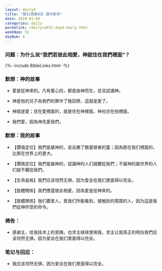 ```yaml
---
layout: daily4
title: "第51周第4天 遵守新命"
date: 2019-01-09
categories: daily
permalink: /daily/wk51-day4-daily.html
weekNum: 51
dayNum: 4
---
```


### 问题：为什么说“我們若彼此相愛，神就住在我們裡面”？

{%- include BibleLinks.html -%}

### 默想：神的故事 
+ 愛是從神來的。凡有愛心的，都是由神而生，並且認識神。

+ 神差他的兒子為我們的罪作了挽回祭，這就是愛了。

+ 神就是愛；住在愛裡面的，就是住在神裡面，神也住在他裡面。

+ 我們愛，因為神先愛我們。

### 默想：我的故事
+ 【價值定位】我們是屬神的，並且勝了敵基督者的靈；因為那在我们裡面的，比那在世界上的更大。

+ 【價值定位】我們是屬神的，認識神的人们就聽從我們；不屬神的屬世界的人们就不聽從我們。

+ 【生命品格】我們应该坦然无惧，因为爱会在我们里面得以完全。

+ 【肢體關係】我們應當彼此相愛，因為愛是從神來的。

+ 【肢體關係】我们要爱人，爱我们所能看到，接触到的周围的人，因为這是我們從神所受的命令。

### 祷告：

+ 感谢主，给我技术上的恩赐，也求主继续使用我。求主让我真正的明白我們应该坦然无惧，因为爱会在我们里面得以完全。

### 笔记与回应：

+ 我应该坦然无惧，因为爱会在我们里面得以完全。